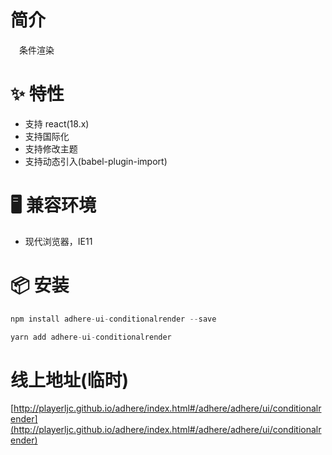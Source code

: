 # 简介
&ensp;&ensp;条件渲染

# ✨ 特性
- 支持 react(18.x)
- 支持国际化
- 支持修改主题
- 支持动态引入(babel-plugin-import)

# 🖥 兼容环境
- 现代浏览器，IE11

# 📦 安装
```javascript
npm install adhere-ui-conditionalrender --save
``` 

```javascript
yarn add adhere-ui-conditionalrender
```

# 线上地址(临时)
[http://playerljc.github.io/adhere/index.html#/adhere/adhere/ui/conditionalrender](http://playerljc.github.io/adhere/index.html#/adhere/adhere/ui/conditionalrender)

